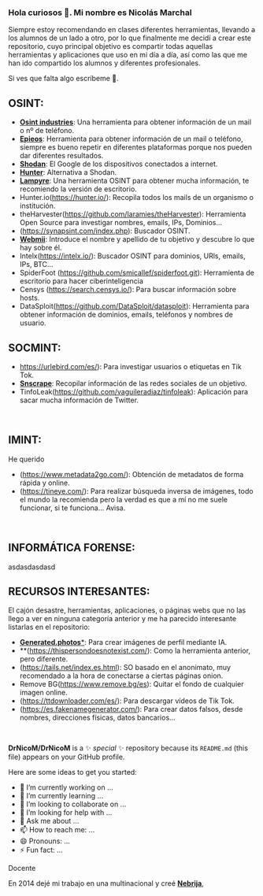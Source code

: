 ### Hola curiosos 👋. Mi nombre es Nicolás Marchal

Siempre estoy recomendando en clases diferentes herramientas, llevando a los alumnos de un lado a otro, por lo que finalmente me decidí a crear este repositorio, cuyo principal objetivo es compartir todas aquellas herramientas y aplicaciones que uso en mi día a día, así como las que me han ido compartido los alumnos y diferentes profesionales.

Si ves que falta algo escríbeme 📧.

## OSINT:

- [**Osint industries**](https://osint.industries/): Una herramienta para obtener información de un mail o nº de teléfono.
- [**Epieos**](https://epieos.com/): Herramienta para obtener información de un mail o teléfono, siempre es bueno repetir en diferentes plataformas porque nos pueden dar diferentes resultados.
- [**Shodan**](https://www.shodan.io/): El Google de los dispositivos conectados a internet.
- [**Hunter**](https://hunter.how/): Alternativa a Shodan.
- [**Lampyre**](https://lampyre.io/): Una herramienta OSINT para obtener mucha información, te recomiendo la versión de escritorio.
- Hunter.io(https://hunter.io/): Recopila todos los mails de un organismo o institución.
- theHarvester(https://github.com/laramies/theHarvester): Herramienta Open Source para investigar nombres, emails, IPs, Dominios...
- (https://synapsint.com/index.php): Buscador OSINT.
- [**Webmii**](https://webmii.com/): Introduce el nombre y apellido de tu objetivo y descubre lo que hay sobre él.
- Intelx(https://intelx.io/): Buscador OSINT para dominios, URls, emails, IPs, BTC...
- SpiderFoot (https://github.com/smicallef/spiderfoot.git): Herramienta de escritorio para hacer ciberinteligencia
- Censys (https://search.censys.io/): Para buscar información sobre hosts.
- DataSploit(https://github.com/DataSploit/datasploit): Herramienta para obtener información de dominios, emails, teléfonos y nombres de usuario.

## SOCMINT:

- https://urlebird.com/es/): Para investigar usuarios o etiquetas en Tik Tok.
- [**Snscrape**](https://github.com/JustAnotherArchivist/snscrape): Recopilar información de las redes sociales de un objetivo.
- TinfoLeak(https://github.com/vaguileradiaz/tinfoleak): Aplicación para sacar mucha información de Twitter.


</br>

## IMINT:
He querido 
- (https://www.metadata2go.com/): Obtención de metadatos de forma rápida y online.
- (https://tineye.com/): Para realizar búsqueda inversa de imágenes, todo el mundo la recomienda pero la verdad es que a mí no me suele funcionar, si te funciona... Avisa.

</br>

## INFORMÁTICA FORENSE:
asdasdasdasd
</br>

## RECURSOS INTERESANTES:
El cajón desastre, herramientas, aplicaciones, o páginas webs que no las llego a ver en ninguna categoría anterior y me ha parecido interesante listarlas en el repositorio:

- [**Generated.photos***](https://generated.photos/human-generator/): Para crear imágenes de perfil mediante IA.
- **(https://thispersondoesnotexist.com/): Como la herramienta anterior, pero diferente.
- (https://tails.net/index.es.html): SO basado en el anonimato, muy recomendado a la hora de conectarse a ciertas páginas onion.
- Remove BG(https://www.remove.bg/es): Quitar el fondo de cualquier imagen online.
- (https://ttdownloader.com/es/): Para descargar vídeos de Tik Tok.
- (https://es.fakenamegenerator.com/): Para crear datos falsos, desde nombres, direcciones físicas, datos bancarios...


</br>

**DrNicoM/DrNicoM** is a ✨ _special_ ✨ repository because its `README.md` (this file) appears on your GitHub profile.

Here are some ideas to get you started:

- 🔭 I’m currently working on ...
- 🌱 I’m currently learning ...
- 👯 I’m looking to collaborate on ...
- 🤔 I’m looking for help with ...
- 💬 Ask me about ...
- 📫 How to reach me: ...
- 😄 Pronouns: ...
- ⚡ Fun fact: ...


Docente

En 2014 dejé mi trabajo en una multinacional y creé [**Nebrija**](https://nebrija.com), 
